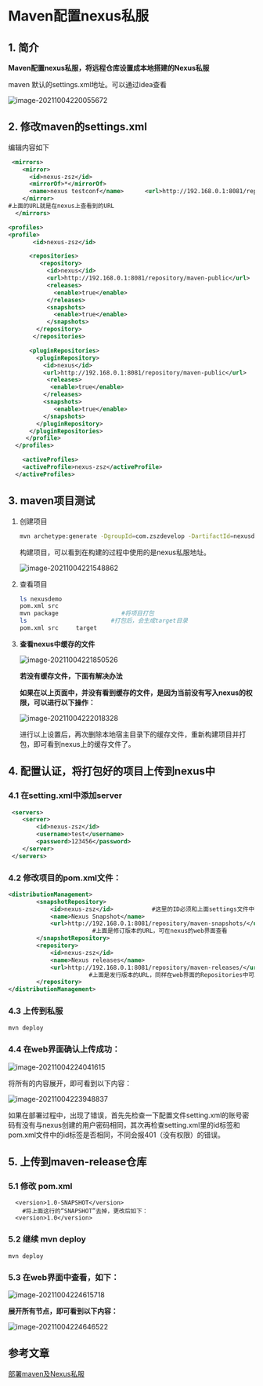 # Maven配置nexus私服

## 1. 简介

**Maven配置nexus私服，将远程仓库设置成本地搭建的Nexus私服**

maven 默认的settings.xml地址。可以通过idea查看

![image-20211004220055672](https://abelsun-1256449468.cos.ap-beijing.myqcloud.com/image/image-20211004220055672.png)

## 2. 修改maven的settings.xml

编辑内容如下

```xml
 <mirrors>
 	<mirror>
      <id>nexus-zsz</id>
      <mirrorOf>*</mirrorOf>
      <name>nexus testconf</name>      <url>http://192.168.0.1:8081/repository/maven-public/</url>
    </mirror>
#上面的URL就是在nexus上查看到的URL
  </mirrors>

<profiles>
<profile>
       <id>nexus-zsz</id>

      <repositories>
         <repository>
           <id>nexus</id>
           <url>http://192.168.0.1:8081/repository/maven-public</url>
           <releases>
             <enable>true</enable>
           </releases>
           <snapshots>
             <enable>true</enable>
           </snapshots>
        </repository>
       </repositories>

      <pluginRepositories>
        <pluginRepository>
          <id>nexus</id>
          <url>http://192.168.0.1:8081/repository/maven-public</url>
           <releases>
            <enable>true</enable>
          </releases>
          <snapshots>
             <enable>true</enable>
          </snapshots>
        </pluginRepository>
      </pluginRepositories>
     </profile>
  </profiles>

	<activeProfiles>
    <activeProfile>nexus-zsz</activeProfile>    
  </activeProfiles>
```

## 3. maven项目测试

1. 创建项目

   ```sh
   mvn archetype:generate -DgroupId=com.zszdevelop -DartifactId=nexusdemo -DarchetypeArtifactId=maven-archetype-webapp -DinteractiveMode=false
   ```

   构建项目，可以看到在构建的过程中使用的是nexus私服地址。

   ![image-20211004221548862](https://abelsun-1256449468.cos.ap-beijing.myqcloud.com/image/image-20211004221548862.png)

2. 查看项目

   ```sh
   ls nexusdemo
   pom.xml src
   mvn package                  #将项目打包
   ls						 #打包后，会生成target目录
   pom.xml src     target
   ```

3. **查看nexus中缓存的文件**

   ![image-20211004221850526](https://abelsun-1256449468.cos.ap-beijing.myqcloud.com/image/image-20211004221850526.png)

   **若没有缓存文件，下面有解决办法**

   **如果在以上页面中，并没有看到缓存的文件，是因为当前没有写入nexus的权限，可以进行以下操作：**

   ![image-20211004222018328](https://abelsun-1256449468.cos.ap-beijing.myqcloud.com/image/image-20211004222018328.png)

   进行以上设置后，再次删除本地宿主目录下的缓存文件，重新构建项目并打包，即可看到nexus上的缓存文件了。

## 4. 配置认证，将打包好的项目上传到nexus中

### 4.1 在setting.xml中添加server

```xml
 <servers>
	<server>
		<id>nexus-zsz</id>
		<username>test</username>
		<password>123456</password>
	</server>
 </servers>
```

### 4.2 修改项目的pom.xml文件：

```xml
<distributionManagement>
        <snapshotRepository>
            <id>nexus-zsz</id>           #这里的ID必须和上面settings文件中配置认证的ID一致
            <name>Nexus Snapshot</name>
            <url>http://192.168.0.1:8081/repository/maven-snapshots/</url>
                        #上面是修订版本的URL，可在nexus的web界面查看
        </snapshotRepository>
        <repository>
            <id>nexus-zsz</id>
            <name>Nexus releases</name>
            <url>http://192.168.0.1:8081/repository/maven-releases/</url>
                       #上面是发行版本的URL，同样在web界面的Repositories中可以查看到
        </repository>
</distributionManagement>
```

### 4.3 上传到私服 

```sh
mvn deploy   
```

### 4.4 **在web界面确认上传成功：**

![image-20211004224041615](https://abelsun-1256449468.cos.ap-beijing.myqcloud.com/image/image-20211004224041615.png)

将所有的内容展开，即可看到以下内容：

![image-20211004223948837](https://abelsun-1256449468.cos.ap-beijing.myqcloud.com/image/image-20211004223948837.png)

如果在部署过程中，出现了错误，首先先检查一下配置文件setting.xml的账号密码有没有与nexus创建的用户密码相同，其次再检查setting.xml里的id标签和pom.xml文件中的id标签是否相同，不同会报401（没有权限）的错误。

## 5. **上传到maven-release仓库**

### 5.1 修改 pom.xml 

```
  <version>1.0-SNAPSHOT</version>   
    #将上面这行的“SNAPSHOT”去掉，更改后如下：
  <version>1.0</version>
```

### 5.2 继续 mvn deploy

```
mvn deploy
```

### 5.3 在web界面中查看，如下：

![image-20211004224615718](https://abelsun-1256449468.cos.ap-beijing.myqcloud.com/image/image-20211004224615718.png)

**展开所有节点，即可看到以下内容：**

![image-20211004224646522](https://abelsun-1256449468.cos.ap-beijing.myqcloud.com/image/image-20211004224646522.png)

## 参考文章

[部署maven及Nexus私服](https://cloud.tencent.com/developer/article/1623922)

